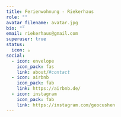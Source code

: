 ```yaml
---
title: Ferienwohnung - Riekerhaus
role: ""
avatar_filename: avatar.jpg
bio: ""
email: riekerhaus@gmail.com
superuser: true
status:
  icon: ☕️
social:
  - icon: envelope
    icon_pack: fas
    link: about/#contact
  - icon: airbnb
    icon_pack: fab
    link: https://airbnb.de/
  - icon: instagram
    icon_pack: fab
    link: https://instagram.com/geocushen
---
```

